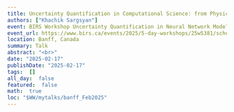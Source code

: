 ```yaml
---
title: Uncertainty Quantification in Computational Science: from Physical Models to Neural Networks
authors: ["Khachik Sargsyan"]
event: BIRS Workshop Uncertainty Quantification in Neural Network Models
event_url: https://www.birs.ca/events/2025/5-day-workshops/25w5381/schedule
location: Banff, Canada
summary: Talk
abstract: "<br>"
date: "2025-02-17"
publishDate: "2025-02-17"
tags:  []
all_day:  false
featured:  false
math:  true
loc: "$WW/mytalks/banff_Feb2025"
---
```

